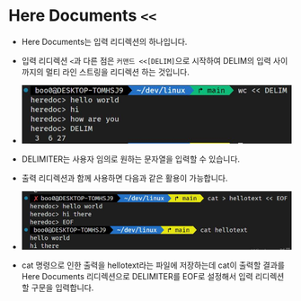# Here Documents `<<`

- Here Documents는 입력 리디렉션의 하나입니다.

- 입력 리디렉션 `<`과 다른 점은 `커맨드 <<[DELIM]`으로 시작하여 DELIM의 입력 사이 까지의 멀티 라인 스트링을 리디렉션 하는 것입니다.

- ![image](../img/heredoc.JPG)

- DELIMITER는 사용자 임의로 원하는 문자열을 입력할 수 있습니다.

- 출력 리디렉션과 함께 사용하면 다음과 같은 활용이 가능합니다.

- ![image](../img/heredoc2.JPG)

- cat 명령으로 인한 출력을 hellotext라는 파일에 저장하는데 cat이 출력할 결과를 Here Documents 리디렉션으로 DELIMITER를 EOF로 설정해서 입력 리디렉션 할 구문을 입력합니다.

